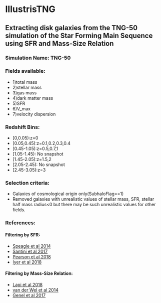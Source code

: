 # IllustrisTNG
## Extracting disk galaxies from  the TNG-50 simulation of the Star Forming Main Sequence using SFR and Mass-Size Relation

### Simulation Name: TNG-50

### Fields available: 
- 1)total mass
- 2)stellar mass
- 3)gas mass
- 4)dark matter mass
- 5)SFR
- 6)V_max
- 7)velocity dispersion


### Redshift Bins:
- [0,0.05):z=0
- [0.05,0.45):z=0.1,0.2,0.3,0.4
- [0.45-1.05):z=0.5,0.7,1
- [1.05-1.45): No snapshot
- [1.45-2.05):z=1.5,2
- [2.05-2.45): No snapshot
- [2.45-3.05):z=3

### Selection criteria:
- Galaxies of cosmological origin only(SubhaloFlag==1)
- Removed galaxies with unrealistic values of stellar mass, SFR, stellar half mass radius<0 but there may be such unrealistic values for other fields.

### References:
#### Filtering by SFR:
- [Speagle et al 2014](https://arxiv.org/abs/1405.2041)
- [Santini et al 2017](https://iopscience.iop.org/article/10.3847/1538-4357/aa8874)
- [Pearson et al 2018](https://arxiv.org/abs/1804.03482)
- [Iyer et al 2018](https://iopscience.iop.org/article/10.3847/1538-4357/aae0fa)

#### Filtering by Mass-Size Relation:
- [Lapi et al 2018](https://iopscience.iop.org/article/10.3847/1538-4357/aabf35/meta)
- [van der Wel et al 2014](https://iopscience.iop.org/article/10.1088/0004-637X/788/1/28/pdf)
- [Genel et al 2017](https://academic.oup.com/mnras/article/474/3/3976/4675227?login=false)
